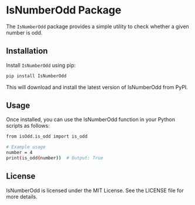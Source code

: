 # IsNumberOdd Package

The `IsNumberOdd` package provides a simple utility to check whether a given number is odd.

## Installation

Install `IsNumberOdd` using pip:

```bash
pip install IsNumberOdd
```

This will download and install the latest version of IsNumberOdd from PyPI.

## Usage

Once installed, you can use the IsNumberOdd function in your Python scripts as follows:

```bash
from isOdd.is_odd import is_odd

# Example usage
number = 4
print(is_odd(number))  # Output: True
```

## License

IsNumberOdd is licensed under the MIT License. See the LICENSE file for more details.
